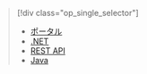 > [!div class="op_single_selector"]
> * [ポータル](../articles/media-services/media-services-portal-vod-get-started.md)
> * [.NET](../articles/media-services/media-services-dotnet-get-started.md)
> * [REST API](../articles/media-services/media-services-rest-get-started.md)
> * [Java](../articles/media-services/media-services-java-how-to-use.md)
> 
> 



<!--HONumber=Jan17_HO1-->


